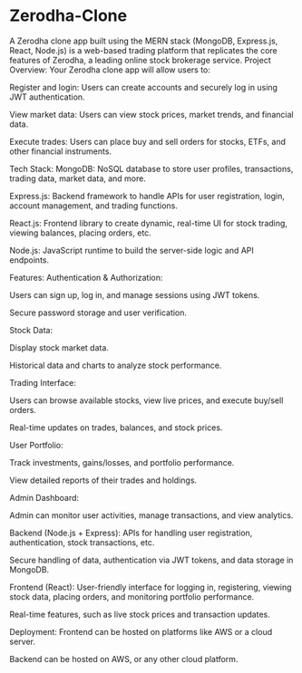 # Zerodha-Clone
A Zerodha clone app built using the MERN stack (MongoDB, Express.js, React, Node.js) is a web-based trading platform that replicates the core features of Zerodha, a leading online stock brokerage service.
Project Overview:
Your Zerodha clone app will allow users to:

Register and login: Users can create accounts and securely log in using JWT authentication.

View market data: Users can view stock prices, market trends, and financial data.

Execute trades: Users can place buy and sell orders for stocks, ETFs, and other financial instruments.

Tech Stack:
MongoDB: NoSQL database to store user profiles, transactions, trading data, market data, and more.

Express.js: Backend framework to handle APIs for user registration, login, account management, and trading functions.

React.js: Frontend library to create dynamic, real-time UI for stock trading, viewing balances, placing orders, etc.

Node.js: JavaScript runtime to build the server-side logic and API endpoints.

Features:
Authentication & Authorization:

Users can sign up, log in, and manage sessions using JWT tokens.

Secure password storage and user verification.

Stock Data:

Display stock market data.

Historical data and charts to analyze stock performance.

Trading Interface:

Users can browse available stocks, view live prices, and execute buy/sell orders.

Real-time updates on trades, balances, and stock prices.

User Portfolio:

Track investments, gains/losses, and portfolio performance.

View detailed reports of their trades and holdings.

Admin Dashboard:

Admin can monitor user activities, manage transactions, and view analytics.

Backend (Node.js + Express):
APIs for handling user registration, authentication, stock transactions, etc.

Secure handling of data, authentication via JWT tokens, and data storage in MongoDB.

Frontend (React):
User-friendly interface for logging in, registering, viewing stock data, placing orders, and monitoring portfolio performance.

Real-time features, such as live stock prices and transaction updates.

Deployment:
Frontend can be hosted on platforms like AWS or a cloud server.

Backend can be hosted on AWS, or any other cloud platform.
